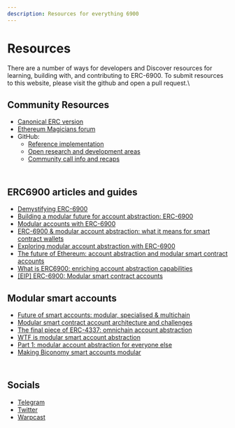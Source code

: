 ```yaml
---
description: Resources for everything 6900
---
```


# Resources

There are a number of ways for developers and Discover resources for learning, building with, and contributing to ERC-6900. To submit resources to this website, please visit the github and open a pull request.\


## Community Resources <a href="#h.c408tm2j535m_l" id="h.c408tm2j535m_l"></a>

* [Canonical ERC version](https://eips.ethereum.org/EIPS/eip-6900)
* [Ethereum Magicians forum](https://ethereum-magicians.org/t/erc-6900-modular-smart-contract-accounts-and-plugins/13885)
* GitHub:
  * [Reference implementation](https://github.com/erc6900/reference-implementation)
  * [Open research and development areas](https://github.com/erc6900/resources/issues)
  * [Community call info and recaps](https://github.com/erc6900/resources/blob/main/community-calls/README.md)

\
ERC6900 articles and guides <a href="#h.51m28pu18sw5_l" id="h.51m28pu18sw5_l"></a>
----------------------------------------------------------------------------------

* [Demystifying ERC-6900](https://medium.com/decipher-media/demystifying-erc-6900-5a52db06dcff)
* [Building a modular future for account abstraction: ERC-6900](https://www.alchemy.com/blog/account-abstraction-erc-6900)
* [Modular accounts with ERC-6900](https://docs.stackup.sh/docs/modular-account-standard-erc-6900)
* [ERC-6900 & modular account abstraction: what it means for smart contract wallets](https://medium.portto.com/erc-6900-modular-account-abstraction-what-it-means-for-smart-contract-wallets-cd0b1fd2a885)
* [Exploring modular account abstraction with ERC-6900](https://blog.quillaudits.com/trending/exploring-modular-account-abstraction-with-erc-6900/)
* [The future of Ethereum: account abstraction and modular smart contract accounts](https://medium.com/@denniswon/the-future-of-ethereum-account-abstraction-and-modular-smart-contract-accounts-8ffb618f0c15)
* [What is ERC6900: enriching account abstraction capabilities](https://news.fuse.io/what-is-the-erc6900-token-standard-enhancing-account-abstraction-capabilities/)
* [\[EIP\] ERC-6900: Modular smart contract accounts](https://medium.com/@encodinglabs/erc-6900-modular-smart-contract-accounts-af0472e5174a)



## Modular smart accounts

* [Future of smart accounts: modular, specialised & multichain](https://longhashvc.medium.com/future-of-smart-accounts-modular-specialised-multichain-d04f083375a6)
* [Modular smart contract account architecture and challenges](https://www.bitget.com/news/detail/12560603813741)
* [The final piece of ERC-4337: omnichain account abstraction](https://www.gate.io/learn/articles/the-final-piece-of-eip-4337/1104)
* [WTF is modular smart account abstraction](https://mirror.xyz/konradkopp.eth/7Q3TrMFgx2VbZRKa7UEaisIMjimpMABiqGYo00T9egA)
* [Part 1: modular account abstraction for everyone else](https://medium.com/rhinestonewtf/part-1-modular-account-abstraction-for-everyone-else-84567422bc46)
* [Making Biconomy smart accounts modular](https://www.biconomy.io/post/making-biconomy-smart-accounts-modular)

\
Socials
-------

* [Telegram](https://t.me/+KfB9WuhKDgk5YzIx)
* [Twitter](https://twitter.com/erc6900)
* [Warpcast](https://warpcast.com/erc6900)&#x20;
